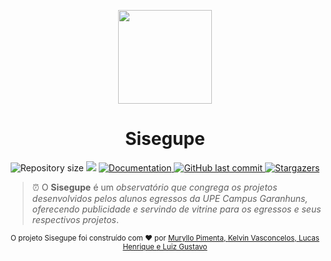 <p align="center">
  <img src="https://i.imgur.com/YGYVMr5.png" width="150"/>
</p>

<h1 align="center">Sisegupe </h1>

<p align="center">
  <img alt="Repository size" src="https://img.shields.io/github/repo-size/MurylloEx/Sisegupe?color=0853c4">

  <img src="https://img.shields.io/badge/version-1.0.0-0853c4.svg?cacheSeconds=2592000" />
  <a href="https://github.com/MurylloEx/Sisegupe/#readme">
    <img alt="Documentation" src="https://img.shields.io/badge/documentation-yes-0853c4.svg" target="_blank">
  </a>
   <a href="https://github.com/MurylloEx/Sisegupe/commits/master">
      <img alt="GitHub last commit" src="https://img.shields.io/github/last-commit/MurylloEx/Sisegupe?color=0853c4">
  </a>
   <a href="https://github.com/MurylloEx/Sisegupe/stargazers">
      <img alt="Stargazers" src="https://img.shields.io/github/stars/MurylloEx/Sisegupe?color=0853c4&logo=github">
   </a>
</p>

> ⏰ O **Sisegupe** é um _observatório que congrega os projetos desenvolvidos pelos alunos egressos da UPE Campus Garanhuns, oferecendo publicidade e servindo de vitrine para os egressos e seus respectivos projetos_.

<div align="center">
  <sub>O projeto Sisegupe foi construído com ❤︎ por
    <a href="https://github.com/MurylloEx">Muryllo Pimenta, </a>
    <a href="https://github.com/KelvinVasconcelos">Kelvin Vasconcelos, </a>
    <a href="https://github.com/Wolf-gangSE">Lucas Henrique </a>
    <a href="https://github.com/tonicprism">e Luiz Gustavo</a>
  </sub>
</div>
